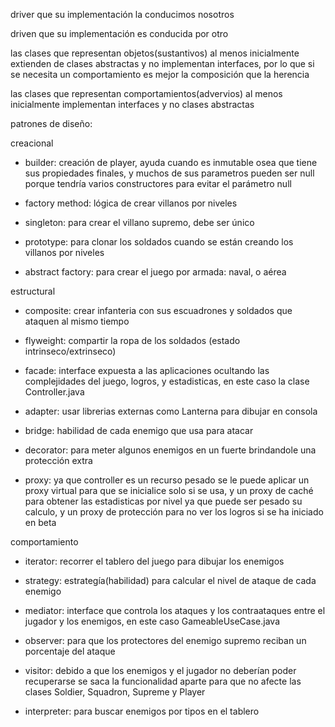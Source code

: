 driver que su implementación la conducimos nosotros

driven que su implementación es conducida por otro

las clases que representan objetos(sustantivos) al menos inicialmente extienden de clases abstractas y no implementan interfaces, por lo que si se necesita un comportamiento es mejor la composición que la herencia

las clases que representan comportamientos(advervios) al menos inicialmente implementan interfaces y no clases abstractas

patrones de diseño:

creacional

* builder: creación de player, ayuda cuando es inmutable osea que tiene sus propiedades finales, y muchos de sus parametros pueden ser null porque tendría varios constructores para evitar el parámetro null

* factory method: lógica de crear villanos por niveles

* singleton: para crear el villano supremo, debe ser único

* prototype: para clonar los soldados cuando se están creando los villanos por niveles

* abstract factory: para crear el juego por armada: naval, o aérea


estructural

* composite: crear infanteria con sus escuadrones y soldados que ataquen al mismo tiempo

* flyweight: compartir la ropa de los soldados (estado intrinseco/extrinseco)

* facade: interface expuesta a las aplicaciones ocultando las complejidades del juego, logros, y estadisticas, en este caso la clase Controller.java

* adapter: usar librerias externas como Lanterna para dibujar en consola

* bridge: habilidad de cada enemigo que usa para atacar

* decorator: para meter algunos enemigos en un fuerte brindandole una protección extra

* proxy: ya que controller es un recurso pesado se le puede aplicar un proxy virtual para que se inicialice solo si se usa,
y un proxy de caché para obtener las estadisticas por nivel ya que puede ser pesado su calculo,
y un proxy de protección para no ver los logros si se ha iniciado en beta

comportamiento

* iterator: recorrer el tablero del juego para dibujar los enemigos

* strategy: estrategía(habilidad) para calcular el nivel de ataque de cada enemigo

* mediator: interface que controla los ataques y los contraataques entre el jugador y los enemigos, en este caso GameableUseCase.java

* observer: para que los protectores del enemigo supremo reciban un porcentaje del ataque

* visitor: debido a que los enemigos y el jugador no deberían poder recuperarse se saca la funcionalidad aparte para que no afecte las clases Soldier, Squadron, Supreme y Player

* interpreter: para buscar enemigos por tipos en el tablero
